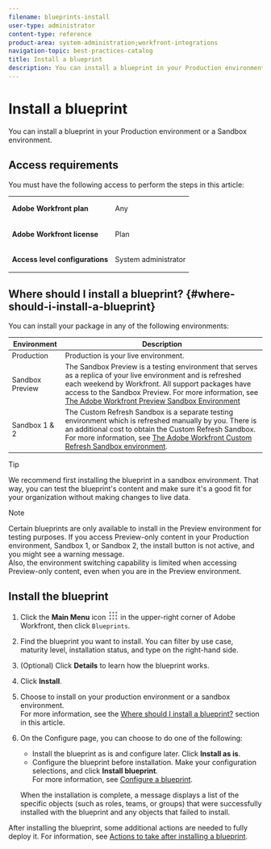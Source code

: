 ```yaml
---
filename: blueprints-install
user-type: administrator
content-type: reference
product-area: system-administration;workfront-integrations
navigation-topic: best-practices-catalog
title: Install a blueprint
description: You can install a blueprint in your Production environment or a Sandbox environment.
---
```


# Install a blueprint

You can install a blueprint in your Production environment or a Sandbox environment.

## Access requirements

You must have the following access to perform the steps in this article:

<table style="table-layout:auto"> 
 <col> 
 <col> 
 <tbody> 
  <tr> 
   <td role="rowheader"><strong>Adobe Workfront plan</strong></td> 
   <td> <p> Any</p> </td> 
  </tr> 
  <tr> 
   <td role="rowheader"><strong>Adobe Workfront license</strong></td> 
   <td> <p>Plan </p> </td> 
  </tr> 
  <tr> 
   <td role="rowheader"><strong>Access level configurations</strong></td> 
   <td> <p>System administrator</p> </td> 
  </tr> 
 </tbody> 
</table>

## Where should I install a blueprint? {#where-should-i-install-a-blueprint}

You can install your package in any of the following environments:

| Environment | Description |
|---|---|
| Production |Production is your live environment.  |
| Sandbox Preview |The Sandbox Preview is a testing environment that serves as a replica of your live environment and is refreshed each weekend by Workfront. All support packages have access to the Sandbox Preview. For more information, see [The Adobe Workfront Preview Sandbox Environment](../../administration-and-setup/set-up-workfront/workfront-testing-environments/wf-preview-sandbox-environment.md) |
| Sandbox 1 & 2 |The Custom Refresh Sandbox is a separate testing environment which is refreshed manually by you. There is an additional cost to obtain the Custom Refresh Sandbox. For more information, see [The Adobe Workfront Custom Refresh Sandbox environment](../../administration-and-setup/set-up-workfront/workfront-testing-environments/wf-custom-refresh-sandbox-environment.md). |

>[!TIP]
>
>We recommend first installing the blueprint in a sandbox environment. That way, you can test the blueprint's content and make sure it's a good fit for your organization without making changes to live data.

>[!NOTE]
>
>Certain blueprints are only available to install in the Preview environment for testing purposes. If you access Preview-only content in your Production environment, Sandbox 1, or Sandbox 2, the install button is not active, and you might see a warning message.  
>Also, the environment switching capability is limited when accessing Preview-only content, even when you are in the Preview environment.

## Install the blueprint

1. Click the **Main Menu** icon ![](assets/main-menu-icon.png) in the upper-right corner of Adobe Workfront, then click ```Blueprints```.
1. Find the blueprint you want to install. You can filter by use case, maturity level, installation status, and type on the right-hand side.
1. (Optional) Click **Details** to learn how the blueprint works.
1. Click **Install**.
1. Choose to install on your production environment or a sandbox environment.  
   For more information, see the [Where should I install a blueprint?](#where-should-i-install-a-blueprint) section in this article.
1. On the Configure page, you can choose to do one of the following:

   * Install the blueprint as is and configure later. Click **Install as is**.
   * Configure the blueprint before installation. Make your configuration selections, and click **Install blueprint**.  
     For more information, see [Configure a blueprint](../../administration-and-setup/blueprints/configure-template-package.md).

   When the installation is complete, a message displays a list of the specific objects (such as roles, teams, or groups) that were successfully installed with the blueprint and any objects that failed to install.

After installing the blueprint, some additional actions are needed to fully deploy it. For information, see [Actions to take after installing a blueprint](../../administration-and-setup/blueprints/best-next-actions-after-install.md).
